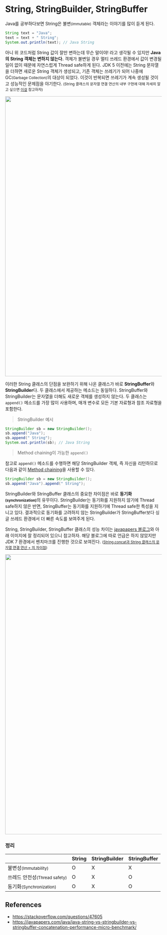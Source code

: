 # String, StringBuilder, StringBuffer

Java를 공부하다보면 String은 불변<small>(immutable)</small> 객체라는 이야기를 많이 듣게 된다.

```java
String text = "Java";
text = text + " String";
System.out.println(text); // Java String
```

아니 위 코드처럼 String 값이 잘만 변하는데 무슨 말이야! 라고 생각될 수 있지만 **Java의 String 객체는 변하지 않는다.** 객체가 불변일 경우 멀티 쓰레드 환경에서 값이 변경될 일이 없이 때문에 자연스럽게 Thread safe하게 된다. JDK 5 이전에는 String 문자열을 더하면 새로운 String 객체가 생성되고, 기존 객체는 쓰레기가 되어 나중에 GC<small>(Garbage Collection)</small>의 대상이 되었다. 이것이 반복되면 쓰레기가 계속 생성될 것이고 성능적인 문제점을 야기한다.<small> (String 클래스의 문자열 연결 연산의 내부 구현에 대해 자세히 알고 싶으면 [이걸](https://github.com/june0122/java_study/blob/master/Internal%20implemetation%20of%20String%20concatenation.md) 참고하자)</small>

<p align = 'center'>
<img width = '900' src = 'https://user-images.githubusercontent.com/39554623/143585132-463dee44-ab86-41ea-a508-ee1c8a0a6ec4.png'>
</p>

이러한 String 클래스의 단점을 보완하기 위해 나온 클래스가 바로 **StringBuffer**와 **StringBuilder**다. 두 클래스에서 제공하는 메소드는 동일하다. StringBuffer와 StringBuilder는 문자열을 더해도 새로운 객체를 생성하지 않는다. 두 클래스는 `append()` 메소드를 가장 많이 사용하며, 매개 변수로 모든 기본 자료형과 참조 자료형을 포함한다.

> StringBuilder 예시

```java
StringBuilder sb = new StringBuilder();
sb.append("Java");
sb.append(" String");
System.out.println(sb); // Java String
```

> Method chaining이 가능한 `append()`

참고로 `append()` 메소드를 수행하면 해당 StringBuilder 객체, 즉 자신을 리턴하므로 다음과 같이 [Method chaining](https://en.wikipedia.org/wiki/Method_chaining)을 사용할 수 있다.

```java
StringBuilder sb = new StringBuilder();
sb.append("Java").append(" String");
```

StringBuilder와 StringBuffer 클래스의 중요한 차이점은 바로 <b>동기화<small>(synchronization)</small></b>의 유무이다. StringBuilder는 동기화를 지원하지 않기에 Thread safe하지 않은 반면, StringBuffer는 동기화를 지원하기에 Thread safe한 특성을 지니고 있다. 결과적으로 동기화를 고려하지 않는 StringBuilder가 StringBuffer보다 싱글 쓰레드 환경에서 더 빠른 속도를 보여주게 된다.

String, StringBuilder, StringBuffer 클래스의 성능 차이는 [javapapers 블로그](https://javapapers.com/java/java-string-vs-stringbuilder-vs-stringbuffer-concatenation-performance-micro-benchmark/)와 아래 이미지에 잘 정리되어 있으니 참고하자. 해당 블로그에 따로 언급은 하지 않았지만 JDK 7 환경에서 벤치마크를 진행한 것으로 보여진다. <small>([String.concat과 String 클래스의 문자열 연결 연산 + 의 차이점](https://stackoverflow.com/questions/47605))</small>

<p align = 'center'>
<img width = '900' src = 'https://user-images.githubusercontent.com/39554623/143666690-3c63f017-0c35-4596-985a-2d618b4a7300.png'>
</p>

### 정리

||String|StringBuilder|StringBuffer|
|:--|:--|:--|:--|
|불변성<small>(Immutability)</small>|O|X|X|
|쓰레드 안전성<small>(Thread safety)</small>|O|X|O|
|동기화<small>(Synchronization)</small>|O|X|O|

## References

- https://stackoverflow.com/questions/47605
- https://javapapers.com/java/java-string-vs-stringbuilder-vs-stringbuffer-concatenation-performance-micro-benchmark/